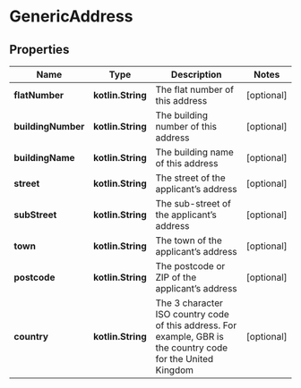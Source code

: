 
# GenericAddress

## Properties
Name | Type | Description | Notes
------------ | ------------- | ------------- | -------------
**flatNumber** | **kotlin.String** | The flat number of this address |  [optional]
**buildingNumber** | **kotlin.String** | The building number of this address |  [optional]
**buildingName** | **kotlin.String** | The building name of this address |  [optional]
**street** | **kotlin.String** | The street of the applicant’s address |  [optional]
**subStreet** | **kotlin.String** | The sub-street of the applicant’s address |  [optional]
**town** | **kotlin.String** | The town of the applicant’s address |  [optional]
**postcode** | **kotlin.String** | The postcode or ZIP of the applicant’s address |  [optional]
**country** | **kotlin.String** | The 3 character ISO country code of this address. For example, GBR is the country code for the United Kingdom |  [optional]




